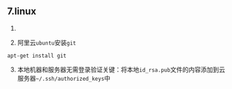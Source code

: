 ## 7.linux

1. <img :src="$withBase('/assets/Linux.jpg')">

2. 阿里云`ubuntu`安装`git`

`apt-get install git`

3. 本地机器和服务器无需登录验证关键：将本地`id_rsa.pub`文件的内容添加到云服务器`~/.ssh/authorized_keys`中
